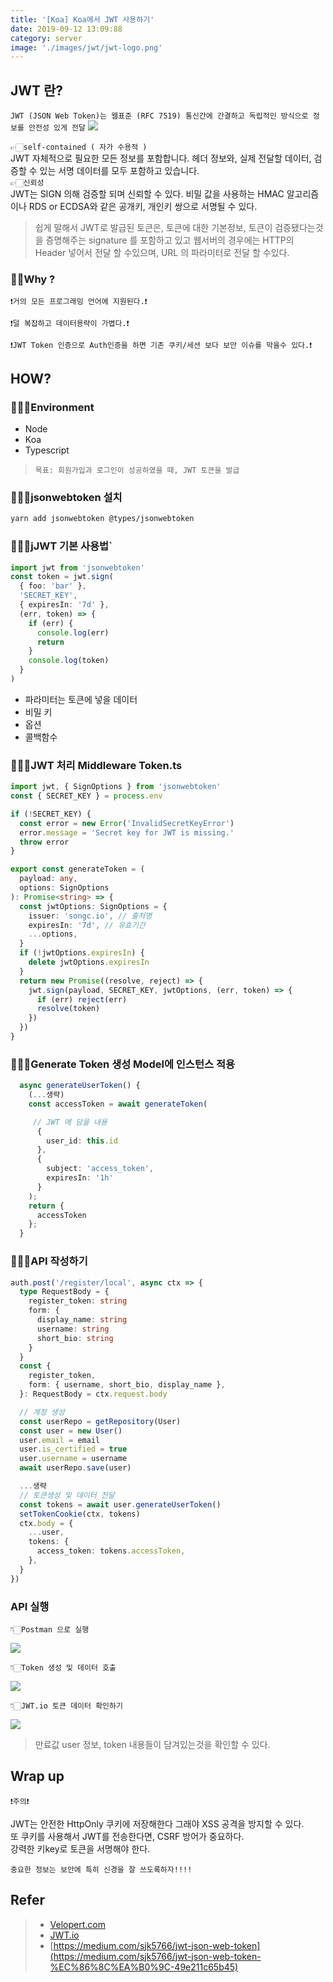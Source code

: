 ```yaml
---
title: '[Koa] Koa에서 JWT 사용하기'
date: 2019-09-12 13:09:88
category: server
image: './images/jwt/jwt-logo.png'
---
```


## JWT 란?

`JWT (JSON Web Token)는 웹표준 (RFC 7519) 통신간에 간결하고 독립적인 방식으로 정보를 안전성 있게 전달`
![](./images/jwt/jwt-logo.png)

`👉🏻self-contained ( 자가 수용적 )`<br>
JWT 자체적으로 필요한 모든 정보를 포함합니다. 헤더 정보와, 실제 전달할 데이터, 검증할 수 있는 서명 데이터를 모두 포함하고 있습니다.<br>
`👉🏻신뢰성`<br>
JWT는 SIGN 의해 검증할 되며 신뢰할 수 있다. 비밀 값을 사용하는 HMAC 알고리즘이나 RDS or ECDSA와 같은 공개키, 개인키 쌍으로 서명될 수 있다.

> 쉽게 말해서
> JWT로 발급된 토큰은, 토큰에 대한 기본정보, 토큰이 검증됐다는것을 증명해주는 signature 를 포함하고 있고 웹서버의 경우에는 HTTP의 Header 넣어서 전달 할 수있으며, URL 의 파라미터로 전달 할 수있다.

### 🤷🏻‍Why ?

`❗️거의 모든 프로그래밍 언어에 지원된다.❗️`

`❗️덜 복잡하고 데이터용략이 가볍다.❗️`

`❗️JWT Token 인증으로 Auth인증을 하면 기존 쿠키/세션 보다 보안 이슈를 막을수 있다.❗️`

## HOW?

### 👨🏻‍💻Environment

- Node
- Koa
- Typescript

> `목표: 회원가입과 로그인이 성공하였을 때, JWT 토큰을 발급`

### 👨🏻‍💻jsonwebtoken 설치

```sh
yarn add jsonwebtoken @types/jsonwebtoken
```

### 👨🏻‍💻jJWT 기본 사용법`

```ts
import jwt from 'jsonwebtoken'
const token = jwt.sign(
  { foo: 'bar' },
  'SECRET_KEY',
  { expiresIn: '7d' },
  (err, token) => {
    if (err) {
      console.log(err)
      return
    }
    console.log(token)
  }
)
```

- 파라미터는 토큰에 넣을 데이터
- 비밀 키
- 옵션
- 콜백함수

### 👨🏻‍💻JWT 처리 Middleware Token.ts

```ts
import jwt, { SignOptions } from 'jsonwebtoken'
const { SECRET_KEY } = process.env

if (!SECRET_KEY) {
  const error = new Error('InvalidSecretKeyError')
  error.message = 'Secret key for JWT is missing.'
  throw error
}

export const generateToken = (
  payload: any,
  options: SignOptions
): Promise<string> => {
  const jwtOptions: SignOptions = {
    issuer: 'songc.io', // 출처명
    expiresIn: '7d', // 유효기간
    ...options,
  }
  if (!jwtOptions.expiresIn) {
    delete jwtOptions.expiresIn
  }
  return new Promise((resolve, reject) => {
    jwt.sign(payload, SECRET_KEY, jwtOptions, (err, token) => {
      if (err) reject(err)
      resolve(token)
    })
  })
}
```

### 👨🏻‍💻Generate Token 생성 Model에 인스턴스 적용

```ts
  async generateUserToken() {
    (...생략)
    const accessToken = await generateToken(

     // JWT 에 담을 내용
      {
        user_id: this.id
      },
      {
        subject: 'access_token',
        expiresIn: '1h'
      }
    );
    return {
      accessToken
    };
  }
```

### 👨🏻‍💻API 작성하기

```ts
auth.post('/register/local', async ctx => {
  type RequestBody = {
    register_token: string
    form: {
      display_name: string
      username: string
      short_bio: string
    }
  }
  const {
    register_token,
    form: { username, short_bio, display_name },
  }: RequestBody = ctx.request.body

  // 계정 생성
  const userRepo = getRepository(User)
  const user = new User()
  user.email = email
  user.is_certified = true
  user.username = username
  await userRepo.save(user)

  ...생략
  // 토큰생성 및 데이터 전달
  const tokens = await user.generateUserToken()
  setTokenCookie(ctx, tokens)
  ctx.body = {
    ...user,
    tokens: {
      access_token: tokens.accessToken,
    },
  }
})
```

### API 실행

`👇🏻Postman 으로 실행`

![](./images/jwt/jwt-2.png)

`👇🏻Token 생성 및 데이터 호출`

![](./images/jwt/jwt-3.png)

`👇🏻JWT.io 토큰 데이터 확인하기`

![](./images/jwt/jwt-4.png)

> 만료값 user 정보, token 내용들이 담겨있는것을 확인할 수 있다.

## Wrap up

`❗️주의❗️`

JWT는 안전한 HttpOnly 쿠키에 저장해한다 그래야 XSS 공격을 방지할 수 있다.<br>
또 쿠키를 사용해서 JWT를 전송한다면, CSRF 방어가 중요하다.<br>
강력한 키key로 토큰을 서명해야 한다.

`중요한 정보는 보안에 특히 신경을 잘 쓰도록하자!!!!`

## Refer

> - [Velopert.com](https://velopert.com/2389)
> - [JWT.io](https://jwt.io)
> - [https://medium.com/sjk5766/jwt-json-web-token](https://medium.com/sjk5766/jwt-json-web-token-%EC%86%8C%EA%B0%9C-49e211c65b45)
